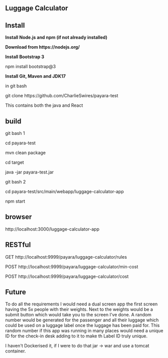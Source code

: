 Luggage Calculator
------------------

Install
-------

<p><b> Install Node.js and npm (if not already installed)</b></p>
<p><b> Download from https://nodejs.org/</b></p>

<p><b> Install Bootstrap 3</b></p>

<p>npm install bootstrap@3</p>

<p><b> Install Git, Maven and JDK17</b></p>

<p>in git bash</p>
<p>git clone https://github.com/CharlieSwires/payara-test</p>
<p>This contains both the java and React</p>

build
-----
<p>git bash 1</p>
<p>cd payara-test</p>
<p>mvn clean package</p>
<p>cd target</p>
<p>java -jar payara-test.jar</p>
<p>git bash 2</p>
<p>cd payara-test/src/main/webapp/luggage-calculator-app</p>
<p>npm start</p>


browser
-------
<p>http://localhost:3000/luggage-calculator-app</p>


RESTful
-------

<p>GET http://localhost:9999/payara/luggage-calculator/rules</p>
<p>POST http://localhost:9999/payara/luggage-calculator/min-cost</p>
<p>POST http://localhost:9999/payara/luggage-calculator/cost</p>


Future
------

<p>To do all the requirements I would need a dual screen app the first screen having the 5x 
people with their weights. Next to the weights would be a submit button which would
take you to the screen I've done. A random number would be  generated for the passenger and all their luggage which could be used on a luggage label once the luggage has been paid for.
This random number if this app was running in many places would need a unique ID for the 
check-in desk adding to it to make th Label ID truly unique.</p>
<p>I haven't Dockerised it, if I were to do that jar -> war and use a tomcat container. </p>

